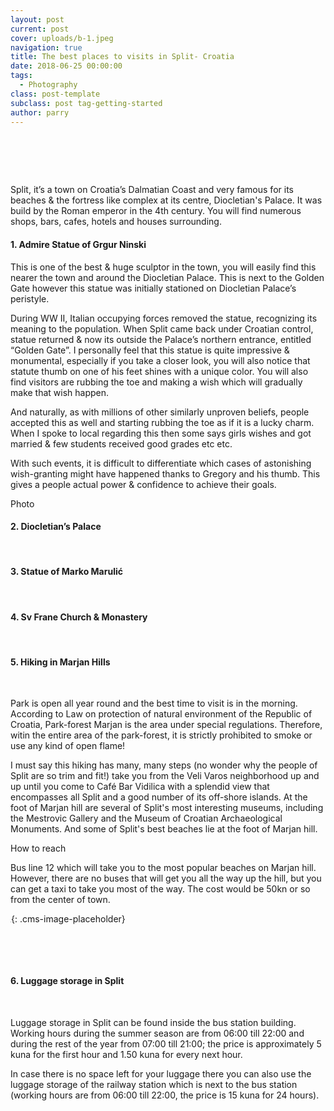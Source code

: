 ```yaml
---
layout: post
current: post
cover: uploads/b-1.jpeg
navigation: true
title: The best places to visits in Split- Croatia
date: 2018-06-25 00:00:00
tags:
  - Photography
class: post-template
subclass: post tag-getting-started
author: parry
---
```


# &nbsp;

Split, it’s a town on Croatia’s Dalmatian Coast and very famous for its beaches & the fortress like complex at its centre, Diocletian's Palace. It was build by the Roman emperor in the 4th century. You will find numerous shops, bars, cafes, hotels and houses surrounding.

#### 1. Admire Statue of Grgur Ninski

This is one of the best & huge sculptor in the town, you will easily find this nearer the town and around the Diocletian Palace. This is next to the Golden Gate however this statue was initially stationed on Diocletian Palace’s peristyle.

During WW II, Italian occupying forces removed the statue, recognizing its meaning to the population. When Split came back under Croatian control, statue returned & now its outside the Palace’s northern entrance, entitled “Golden Gate”. I personally feel that this statue is quite impressive & monumental, especially if you take a closer look, you will also notice that statute thumb on one of his feet shines with a unique color. You will also find visitors are rubbing the toe and making a wish which will gradually make that wish happen.

And naturally, as with millions of other similarly unproven beliefs, people accepted this as well and starting rubbing the toe as if it is a lucky charm. When I spoke to local regarding this then some says girls wishes and got married & few students received good grades etc etc.

With such events, it is difficult to differentiate which cases of astonishing wish-granting might have happened thanks to Gregory and his thumb. This gives a people actual power & confidence to achieve their goals.

Photo

#### 2. Diocletian’s Palace

&nbsp;

#### 3. Statue of Marko Marulić

&nbsp;

#### 4. Sv Frane Church & Monastery

&nbsp;

#### 5. Hiking in Marjan Hills

&nbsp;

Park is open all year round and the best time to visit is in the morning. According to Law on protection of natural environment of the Republic of Croatia, Park-forest Marjan is the area under special regulations. Therefore, witin the entire area of the park-forest, it is strictly prohibited to smoke or use any kind of open flame!

I must say this hiking has many, many steps (no wonder why the people of Split are so trim and fit!) take you from the Veli Varos neighborhood up and up until you come to Caf&eacute; Bar Vidilica with a splendid view that encompasses all Split and a good number of its off-shore islands. At the foot of Marjan hill are several of Split's most interesting museums, including the Mestrovic Gallery and the Museum of Croatian Archaeological Monuments. And some of Split's best beaches lie at the foot of Marjan hill.

How to reach

Bus line 12 which will take you to the most popular beaches on Marjan hill. However, there are no buses that will get you all the way up the hill, but you can get a taxi to take you most of the way. The cost would be 50kn or so from the center of town.

![](data:image/png;base64,iVBORw0KGgoAAAANSUhEUgAAAAEAAAABCAYAAAAfFcSJAAAAAXNSR0IArs4c6QAAAARnQU1BAACxjwv8YQUAAAANSURBVBhXY1i1atV/AAb+Av41sKiDAAAAAElFTkSuQmCC){: .cms-image-placeholder}

&nbsp;

&nbsp;

#### 6. Luggage storage in Split

&nbsp;

Luggage storage in Split can be found inside the bus station building. Working hours during the summer season are from 06:00 till 22:00 and during the rest of the year from 07:00 till 21:00; the price is approximately 5 kuna for the first hour and 1.50 kuna for every next hour.

In case there is no space left for your luggage there you can also use the luggage storage of the railway station which is next to the bus station (working hours are from 06:00 till 22:00, the price is 15 kuna for 24 hours).